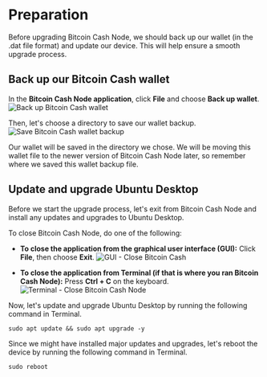 # Preparation

Before upgrading Bitcoin Cash Node, we should back up our wallet (in the .dat file format) and update our device. This will help ensure a smooth upgrade process.

## Back up our Bitcoin Cash wallet

In the **Bitcoin Cash Node application**, click **File** and choose **Back up wallet**. 
![Back up Bitcoin Cash wallet](https://github.com/josh-wong/bitcoin-cash-node-on-raspberry-pi/blob/main/docs/assets/screenshots/upgrade_bitcoin_cash_node_wallet_backup.png?raw=true)

Then, let's choose a directory to save our wallet backup. 
![Save Bitcoin Cash wallet backup](https://github.com/josh-wong/bitcoin-cash-node-on-raspberry-pi/blob/main/docs/assets/screenshots/upgrade_bitcoin_cash_node_wallet_backup_save.png?raw=true)

Our wallet will be saved in the directory we chose. We will be moving this wallet file to the newer version of Bitcoin Cash Node later, so remember where we saved this wallet backup file.

## Update and upgrade Ubuntu Desktop

Before we start the upgrade process, let's exit from Bitcoin Cash Node and install any updates and upgrades to Ubuntu Desktop.

To close Bitcoin Cash Node, do one of the following:
- **To close the application from the graphical user interface (GUI):** Click **File**, then choose **Exit**. 
![GUI - Close Bitcoin Cash](https://github.com/josh-wong/bitcoin-cash-node-on-raspberry-pi/blob/main/docs/assets/screenshots/upgrade_bitcoin_cash_node_close_gui.png?raw=true)

- **To close the application from Terminal (if that is where you ran Bitcoin Cash Node):** Press **Ctrl + C** on the keyboard. 
![Terminal - Close Bitcoin Cash Node](https://github.com/josh-wong/bitcoin-cash-node-on-raspberry-pi/blob/main/docs/assets/screenshots/upgrade_bitcoin_cash_node_close_terminal.png?raw=true)

Now, let's update and upgrade Ubuntu Desktop by running the following command in Terminal.

`sudo apt update && sudo apt upgrade -y`

Since we might have installed major updates and upgrades, let's reboot the device by running the following command in Terminal.

`sudo reboot`